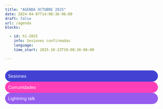 ```yaml
---
title: "AGENDA OCTUBRE 2025"
date: 2024-04-07T14:08:36-06:00
draft: false
url: /agenda
blocks: 

  - id: h1-2025
    info: Sesiones confirmadas
    language: 
    time_start: 2025-10-23T10:08:36-06:00 

---
```

<br>
<div class="color-code-list mb-4">
  <div class="color-code-item" style="background-color: #4241D2; color: white; border-radius: 25px; padding: 10px;">Sesiones</div>

  <div class="color-code-item" style="background-color: #FF40B8; color: white; border-radius: 25px; padding: 10px;">Comunidades</div>

  <div class="color-code-item" style="background-color: #965cee; color: white; border-radius: 25px; padding: 10px;">Lightning talk</div>
</div>





